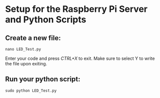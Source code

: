 # Setup for the Raspberry Pi Server and Python Scripts

## Create a new file:

`nano LED_Test.py`

Enter your code and press *CTRL+X* to exit. Make sure to select Y to write the file upon exiting.

## Run your python script:

`sudo python LED_Test.py`

